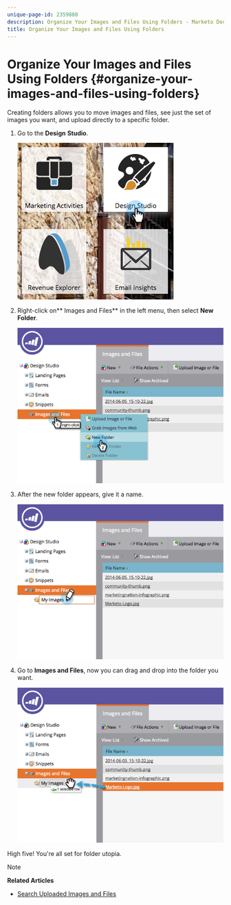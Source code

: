 ```yaml
---
unique-page-id: 2359880
description: Organize Your Images and Files Using Folders - Marketo Docs - Product Documentation
title: Organize Your Images and Files Using Folders
---
```


# Organize Your Images and Files Using Folders {#organize-your-images-and-files-using-folders}

Creating folders allows you to move images and files, see just the set of images you want, and upload directly to a specific folder.  

1. Go to the **Design** **Studio**.

   ![](assets/designstudio-7.png)

1. Right-click on** Images and Files** in the left menu, then select **New Folder**.

   ![](assets/image2014-9-16-11-3a25-3a45.png)

1. After the new folder appears, give it a name.

   ![](assets/image2014-9-16-11-3a25-3a53.png)

1. Go to **Images and Files**, now you can drag and drop into the folder you want.

   ![](assets/image2014-9-16-11-3a26-3a0.png)

High five! You're all set for folder utopia. 

>[!NOTE]
>
>**Related Articles**
>
>* [Search Uploaded Images and Files](search-uploaded-images-and-files.md)
>

